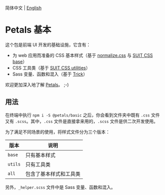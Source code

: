简体中文 | [English](./README.en-US.md)

# Petals 基本

这个包是前端 UI 开发的基础设施，它含有：

- 为 web 应用而准备的 CSS 基本样式（基于 [normalize.css](https://github.com/necolas/normalize.css) 与 [SUIT CSS base](https://github.com/suitcss/base)）
- CSS 工具类（基于 [SUIT CSS utilities](https://github.com/suitcss/utils)）
- Sass 变量、函数和混入（基于 [Trick](https://github.com/ourai/trick)）

欢迎更加深入地了解 [Petals](https://petals.fxxk.design/)。 ;-)

## 用法

在终端中执行 `npm i -S @petals/basic` 之后，你会看到文件夹中既有 `.css` 文件又有 `.scss`。其中，`.css` 文件是直接拿来用的，`.scss` 文件是供二次开发使用。

为了满足不同场景的使用，将样式文件分为三个版本：

| 版本    | 说明                   |
| ------- | ---------------------- |
| `base`  | 只有基本样式           |
| `utils` | 只有工具类             |
| `all`   | 包含了基本样式和工具类 |

另外，`_helper.scss` 文件中是 Sass 变量、函数和混入。
